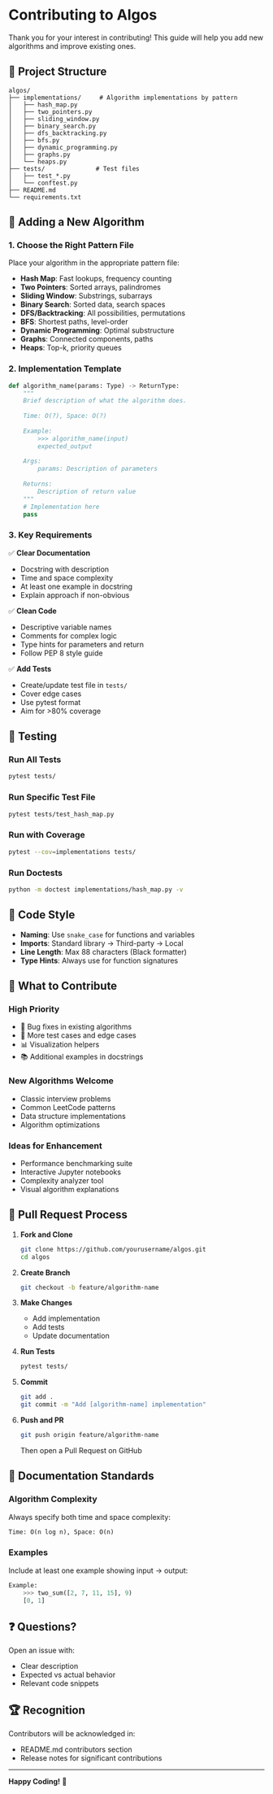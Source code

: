 # Contributing to Algos

Thank you for your interest in contributing! This guide will help you add new algorithms and improve existing ones.

## 📂 Project Structure

```
algos/
├── implementations/     # Algorithm implementations by pattern
│   ├── hash_map.py
│   ├── two_pointers.py
│   ├── sliding_window.py
│   ├── binary_search.py
│   ├── dfs_backtracking.py
│   ├── bfs.py
│   ├── dynamic_programming.py
│   ├── graphs.py
│   └── heaps.py
├── tests/              # Test files
│   ├── test_*.py
│   └── conftest.py
├── README.md
└── requirements.txt
```

## 🔧 Adding a New Algorithm

### 1. Choose the Right Pattern File

Place your algorithm in the appropriate pattern file:
- **Hash Map**: Fast lookups, frequency counting
- **Two Pointers**: Sorted arrays, palindromes
- **Sliding Window**: Substrings, subarrays
- **Binary Search**: Sorted data, search spaces
- **DFS/Backtracking**: All possibilities, permutations
- **BFS**: Shortest paths, level-order
- **Dynamic Programming**: Optimal substructure
- **Graphs**: Connected components, paths
- **Heaps**: Top-k, priority queues

### 2. Implementation Template

```python
def algorithm_name(params: Type) -> ReturnType:
    """
    Brief description of what the algorithm does.
    
    Time: O(?), Space: O(?)
    
    Example:
        >>> algorithm_name(input)
        expected_output
    
    Args:
        params: Description of parameters
    
    Returns:
        Description of return value
    """
    # Implementation here
    pass
```

### 3. Key Requirements

✅ **Clear Documentation**
- Docstring with description
- Time and space complexity
- At least one example in docstring
- Explain approach if non-obvious

✅ **Clean Code**
- Descriptive variable names
- Comments for complex logic
- Type hints for parameters and return
- Follow PEP 8 style guide

✅ **Add Tests**
- Create/update test file in `tests/`
- Cover edge cases
- Use pytest format
- Aim for >80% coverage

## 🧪 Testing

### Run All Tests
```bash
pytest tests/
```

### Run Specific Test File
```bash
pytest tests/test_hash_map.py
```

### Run with Coverage
```bash
pytest --cov=implementations tests/
```

### Run Doctests
```bash
python -m doctest implementations/hash_map.py -v
```

## 📝 Code Style

- **Naming**: Use `snake_case` for functions and variables
- **Imports**: Standard library → Third-party → Local
- **Line Length**: Max 88 characters (Black formatter)
- **Type Hints**: Always use for function signatures

## 🎯 What to Contribute

### High Priority
- 🐛 Bug fixes in existing algorithms
- 🧪 More test cases and edge cases
- 📊 Visualization helpers
- 📚 Additional examples in docstrings

### New Algorithms Welcome
- Classic interview problems
- Common LeetCode patterns
- Data structure implementations
- Algorithm optimizations

### Ideas for Enhancement
- Performance benchmarking suite
- Interactive Jupyter notebooks
- Complexity analyzer tool
- Visual algorithm explanations

## 🚀 Pull Request Process

1. **Fork and Clone**
   ```bash
   git clone https://github.com/yourusername/algos.git
   cd algos
   ```

2. **Create Branch**
   ```bash
   git checkout -b feature/algorithm-name
   ```

3. **Make Changes**
   - Add implementation
   - Add tests
   - Update documentation

4. **Run Tests**
   ```bash
   pytest tests/
   ```

5. **Commit**
   ```bash
   git add .
   git commit -m "Add [algorithm-name] implementation"
   ```

6. **Push and PR**
   ```bash
   git push origin feature/algorithm-name
   ```
   Then open a Pull Request on GitHub

## 📖 Documentation Standards

### Algorithm Complexity
Always specify both time and space complexity:
```python
Time: O(n log n), Space: O(n)
```

### Examples
Include at least one example showing input → output:
```python
Example:
    >>> two_sum([2, 7, 11, 15], 9)
    [0, 1]
```

## ❓ Questions?

Open an issue with:
- Clear description
- Expected vs actual behavior
- Relevant code snippets

## 🏆 Recognition

Contributors will be acknowledged in:
- README.md contributors section
- Release notes for significant contributions

---

**Happy Coding!** 🎉
